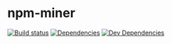 npm-miner
=========

[![Build status][ci-image]][ci-status]
[![Dependencies][dep-image]][dep-status]
[![Dev Dependencies][devdep-image]][devdep-status]

[ci-image]: https://travis-ci.org/AuthEceSoftEng/npm-miner.svg?branch=master
[ci-status]: https://travis-ci.org/AuthEceSoftEng/npm-miner
[dep-image]: https://david-dm.org/AuthEceSoftEng/npm-miner.svg
[dep-status]: https://david-dm.org/AuthEceSoftEng/npm-miner
[devdep-image]: https://david-dm.org/AuthEceSoftEng/npm-miner/dev-status.svg
[devdep-status]: https://david-dm.org/AuthEceSoftEng/npm-miner#info=devDependencies&view=table

